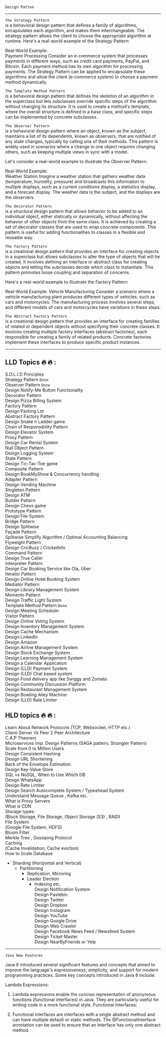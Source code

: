 `Design Patten`
****************

`The Strategy Pattern`   
is a behavioral design pattern that defines a family of algorithms, encapsulates each algorithm, and makes them interchangeable. The strategy pattern allows the client to choose the appropriate algorithm at runtime. Here's a real-world example of the Strategy Pattern:

Real-World Example:  
Payment Processing
Consider an e-commerce system that processes payments in different ways, such as credit card payments, PayPal, and Bitcoin. Each payment method has its own algorithm for processing payments. The Strategy Pattern can be applied to encapsulate these algorithms and allow the client (e-commerce system) to choose a payment method dynamically.

`The Template Method Pattern`  
is a behavioral design pattern that defines the skeleton of an algorithm in the superclass but lets subclasses override specific steps of the algorithm without changing its structure. It is used to create a method's template, where the overall structure is defined in a base class, and specific steps can be implemented by concrete subclasses.


`The Observer Pattern`   
is a behavioral design pattern where an object, known as the subject, maintains a list of its dependents, known as observers, that are notified of any state changes, typically by calling one of their methods. This pattern is widely used in scenarios where a change in one object requires changing others, such as keeping multiple views in sync with a model.

Let's consider a real-world example to illustrate the Observer Pattern:

Real-World Example:  
Weather Station
Imagine a weather station that gathers weather data (temperature, humidity, pressure) and broadcasts this information to multiple displays, such as a current conditions display, a statistics display, and a forecast display. The weather data is the subject, and the displays are the observers.

`The Decorator Pattern`   
is a structural design pattern that allows behavior to be added to an individual object, either statically or dynamically, without affecting the behavior of other objects from the same class. It is achieved by creating a set of decorator classes that are used to wrap concrete components. This pattern is useful for adding functionalities to classes in a flexible and reusable way.

`The Factory Pattern`   
is a creational design pattern that provides an interface for creating objects in a superclass but allows subclasses to alter the type of objects that will be created. It involves defining an interface or abstract class for creating objects and letting the subclasses decide which class to instantiate. This pattern promotes loose coupling and separation of concerns.

Here's a real-world example to illustrate the Factory Pattern:

Real-World Example: Vehicle Manufacturing
Consider a scenario where a vehicle manufacturing plant produces different types of vehicles, such as cars and motorcycles. The manufacturing process involves several steps, and different models of cars and motorcycles have variations in these steps.

`The Abstract Factory Pattern`    
is a creational design pattern that provides an interface for creating families of related or dependent objects without specifying their concrete classes. It involves creating multiple factory interfaces (abstract factories), each responsible for creating a family of related products. Concrete factories implement these interfaces to produce specific product instances.

********************************************

LLD Topics 🔥 🔥 :
-----------------------------

S.O.L.I.D Principles    
Strategy Pattern     `Done`  
Observer Pattern     `Done`   
Design Notify-Me Button Functionality     
Decorator Pattern       
Design  Pizza Billing System     
Factory Pattern      
Design  Parking Lot     
Abstract Factory Pattern      
Design  Snake n Ladder game      
Chain of Responsibility Pattern     
Design Elevator System        
Proxy Pattern     
Design Car Rental System      
Null Object Pattern     
Design Logging System      
State Pattern        
Design Tic-Tac-Toe game    
Composite Pattern    
Design BookMyShow & Concurrency handling     
Adapter Pattern      
Design Vending Machine     
Singleton Pattern    
Design ATM     
Builder Pattern      
Design Chess game    
Prototype Pattern    
Design File System      
Bridge Pattern    
Design Splitwise     
Façade Pattern    
Splitwise Simplify Algorithm / Optimal Accounting Balancing       
Flyweight Pattern    
Design CricBuzz / CricketInfo    
Command Pattern      
Design True Caller      
Interpreter Pattern     
Design Car Booking Service like Ola, Uber    
Iterator Pattern     
Design Online Hotel Booking System     
Mediator Pattern     
Design Library Management System    
Memento Pattern         
Design  Traffic Light System        
Template Method Pattern    `Done`   
Design Meeting Scheduler         
Visitor Pattern         
Design Online Voting System      
Design Inventory Management System        
Design Cache Mechanism        
Design LinkedIn         
Design Amazon        
Design Airline Management System       
Design Stock Exchange System        
Design Learning Management System         
Design a Calendar Application       
Design (LLD) Payment System         
Design (LLD) Chat based system         
Design Food delivery app like Swiggy and Zomato       
Design Community Discussion Platform         
Design Restaurant Management System       
Design Bowling Alley Machine     
Design (LLD) Rate Limiter     

HLD topics 🔥 🔥 :
-----------------------------
Learn About Network Protocols (TCP, Websocket, HTTP etc.)         
Client-Server Vs Peer 2 Peer Architecture    
C.A.P Theorem     
Microservices Imp. Design Patterns (SAGA pattern, Strangler Pattern)    
Scale from 0 to Million Users    
Design Consistent Hashing     
Design URL Shortening      
Back of the Envelope Estimation     
Design Key-Value Store     
SQL vs NoSQL, When to Use Which DB     
Design WhatsApp      
Design Rate Limiter     
Design Search Autocomplete System / Typeahead System     
Understand Message Queue , Kafka etc.     
What is Proxy Servers      
What is CDN    
Storage types:    
(Block Storage, File Storage, Object Storage (S3) , RAID)         
File System    
(Google File System, HDFS)    
Bloom Filter         
Merkle Tree , Gossiping Protocol       
Caching     
(Cache Invalidation, Cache eviction)         
How to Scale Database      
- Sharding (Horizontal and Vertical)      
  - Partitioning  
    - Replication, Mirroring 
    - Leader Election
      - Indexing etc.         
        Design Notification System     
        Design Pastebin       
        Design Twitter     
        Design Dropbox     
        Design Instagram      
        Design YouTube     
        Design Google Drive      
        Design Web Crawler    
        Design Facebook News Feed / Newsfeed System      
        Design Ticket Master     
        Design NearByFriends or Yelp      

        
************************************************
`Java New Features`

Java 8 introduced several significant features and concepts that aimed to improve the language's expressiveness, simplicity, and support for modern programming practices. Some key concepts introduced in Java 8 include:

Lambda Expressions:

1. Lambda expressions enable the concise representation of anonymous functions (functional interfaces) in Java.
They are particularly useful for writing code in a more functional style.
   Functional Interfaces:

2. Functional interfaces are interfaces with a single abstract method and can have multiple default or static methods.
The @FunctionalInterface annotation can be used to ensure that an interface has only one abstract method.

